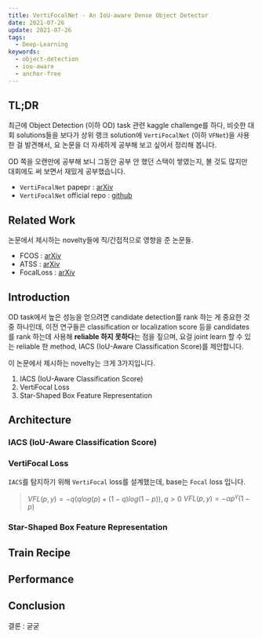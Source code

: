 ```yaml
---
title: VertiFocalNet - An IoU-aware Dense Object Detector
date: 2021-07-26
update: 2021-07-26
tags:
  - Deep-Learning
keywords:
  - object-detection
  - iou-aware
  - anchor-free
---
```


## TL;DR

최근에 Object Detection (이하 OD) task 관련 kaggle challenge를 하다, 비슷한 대회 solutions들을 보다가 상위 랭크 solution에 `VertiFocalNet` (이하 `VFNet`)을 사용한 걸 발견해서, 요 논문을 더 자세하게 공부해 보고 싶어서 정리해 봅니다.

OD 쪽을 오랜만에 공부해 보니 그동안 공부 안 했던 스택이 쌓였는지, 볼 것도 많지만 대회에도 써 보면서 재밌게 공부했습니다.

* `VertiFocalNet` papepr : [arXiv](https://arxiv.org/pdf/2008.13367.pdf)
* `VertiFocalNet` official repo : [github](https://github.com/hyz-xmaster/VarifocalNet)

## Related Work

논문에서 제시하는 novelty들에 직/간접적으로 영향을 준 논문들.

* FCOS : [arXiv](https://arxiv.org/abs/1904.01355)
* ATSS : [arXiv](https://arxiv.org/abs/1912.02424)
* FocalLoss : [arXiv](https://arxiv.org/abs/1708.02002)

## Introduction

OD task에서 높은 성능을 얻으려면 candidate detection를 rank 하는 게 중요한 것 중 하나인데, 이전 연구들은 classification or localization score 등을 candidates를 rank 하는데 사용해 **reliable 하지 못하다**는 점을 짚으며, 요걸 joint learn 할 수 있는 reliable 한 method, IACS (IoU-Aware Classification Score)를 제안합니다.

이 논문에서 제시하는 novelty는 크게 3가지입니다.

1. IACS (IoU-Aware Classification Score)
2. VertiFocal Loss
3. Star-Shaped Box Feature Representation

## Architecture

### IACS (IoU-Aware Classification Score)

### VertiFocal Loss

`IACS`를 탐지하기 위해 `VertiFocal` loss를 설계했는데, base는 `Focal` loss 입니다.

> $VFL(p, y) = -q(qlog(p) + (1 - q)log(1 - p)), q > 0$
> $VFL(p, y) = -\alpha p^{\gamma}(1 - p)$

### Star-Shaped Box Feature Representation

## Train Recipe

## Performance

## Conclusion

결론 : 굳굳
